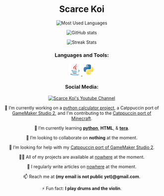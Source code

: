 <h1 align="center">
Scarce Koi
</h1>
<p align="center"> <img src="https://github-readme-stats.vercel.app/api/top-langs/?username=scarcekoi&layout=pie&langs_count=6&bg_color=1e1e2e&text_color=cdd6f4&icon_color=cba6f7&title_color=94e2d5" alt="Most Used Languages" /></p>

<p align="center"> <img src="https://github-readme-stats.vercel.app/api?username=scarcekoi&bg_color=1e1e2e&text_color=cdd6f4&icon_color=cba6f7&title_color=94e2d5" alt="GitHub stats" />

<p align="center"> <img src="https://streak-stats.demolab.com?user=scarcekoi&theme=catppuccin-mocha" alt="Streak Stats" /></p>

<h3 align="center">Languages and Tools:</h3>
<p align="center"> 
  <a href="https://www.java.com" target="_blank" rel="noreferrer"> 
    <img src="https://raw.githubusercontent.com/devicons/devicon/master/icons/java/java-original.svg" alt="java" width="40" height="40"/> 
  </a> 
  <a href="https://www.python.org" target="_blank" rel="noreferrer"> 
    <img src="https://raw.githubusercontent.com/devicons/devicon/master/icons/python/python-original.svg" alt="python" width="40" height="40"/> 
  </a> 
</p>

<h3 align="center">Social Media:</h3>
<p align="center">
  <a href="https://www.youtube.com/@scarcekoi" target="blank">
    <img align="center" src="https://raw.githubusercontent.com/rahuldkjain/github-profile-readme-generator/master/src/images/icons/Social/youtube.svg" alt="Scarce Koi's Youtube Channel" height="30" width="40" />
  </a>
</p>

<div align="center">
  <p>🔭 I’m currently working on a <a href="https://github.com/scarcekoi/Calculator">python calculator project</a>, a Catppuccin port of <a href="https://github.com/scarcekoi/gamemaker">GameMaker Studio 2</a>, and I'm contributing to the <a href="https://github.com/catppuccin/minecraft">Catppuccin port of Minecraft</a>.</p>
  <p>🌱 I’m currently learning <a href="https://www.python.org/" target="_blank"><strong>python</strong></a>, <strong>HTML</strong>, & <a href="https://keats.github.io/tera/" target="_blank"><strong>tera</strong></a>.</p>
  <p>👯 I’m looking to collaborate on <strong>nothing</strong> at the moment.</p>
  <p>🤝 I’m looking for help with my <a href="https://github.com/scarcekoi/gamemaker">Catppuccin port of GameMaker Studio 2</a>.</p>
  <p>👨‍💻 All of my projects are available at <a href="">nowhere</a> at the moment.</p>
  <p>📝 I regularly write articles on <a href="">nowhere</a> at the moment.</p>
  <p>📫 Reach me at <strong>(my email is not public yet)@gmail.com</strong>.</p>
  <p>⚡ Fun fact: <strong>I play drums and the violin</strong>.</p>
</div>
